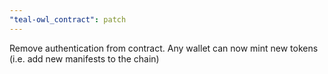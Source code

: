 ```yaml
---
"teal-owl_contract": patch
---
```


Remove authentication from contract. Any wallet can now mint new tokens (i.e. add new manifests to the chain)
